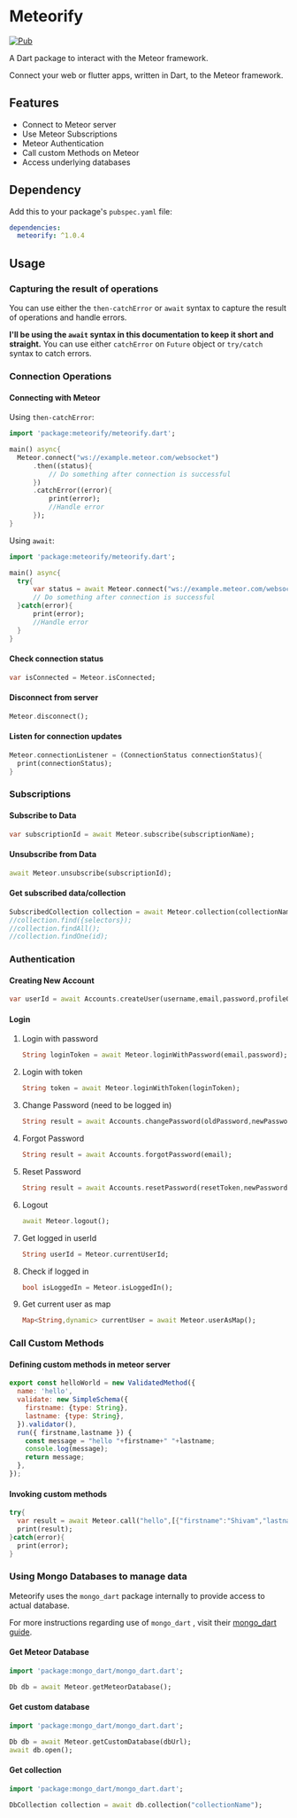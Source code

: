 # Meteorify

[![Pub](https://img.shields.io/pub/v/meteorify.svg)](https://pub.dartlang.org/packages/meteorify)



A Dart package to interact with the Meteor framework.

Connect your web or flutter apps, written in Dart, to the Meteor framework.



## Features 

- Connect to Meteor server
- Use Meteor Subscriptions
- Meteor Authentication
- Call custom Methods on Meteor
- Access underlying databases



## Dependency

Add this to your package's `pubspec.yaml` file:

```yaml
dependencies:
  meteorify: ^1.0.4
```





## Usage

### Capturing the result of operations

You can use either the `then-catchError` or `await` syntax to capture the result of operations and handle errors.

**I'll be using the `await` syntax in this documentation to keep it short and straight.**
You can use either `catchError` on `Future` object or `try/catch` syntax to catch errors.



### Connection Operations

#### Connecting with Meteor

Using `then-catchError`:

```dart
import 'package:meteorify/meteorify.dart';

main() async{
  Meteor.connect("ws://example.meteor.com/websocket")
      .then((status){
          // Do something after connection is successful
      })
      .catchError((error){
          print(error);
          //Handle error
      });
}
```

Using `await`:

```dart
import 'package:meteorify/meteorify.dart';

main() async{
  try{
      var status = await Meteor.connect("ws://example.meteor.com/websocket");
      // Do something after connection is successful
  }catch(error){
      print(error);
      //Handle error
  }
}
```

#### Check connection status

```dart
var isConnected = Meteor.isConnected;		
```

#### Disconnect from server

```dart
Meteor.disconnect();
```

#### Listen for connection updates

```dart
Meteor.connectionListener = (ConnectionStatus connectionStatus){
  print(connectionStatus);
}
```



### Subscriptions

#### Subscribe to Data

```dart
var subscriptionId = await Meteor.subscribe(subscriptionName);
```



#### Unsubscribe from Data

```dart
await Meteor.unsubscribe(subscriptionId);
```



#### Get subscribed data/collection

```dart
SubscribedCollection collection = await Meteor.collection(collectionName);
//collection.find({selectors});
//collection.findAll();
//collection.findOne(id);
```



### Authentication

#### Creating New Account

```dart
var userId = await Accounts.createUser(username,email,password,profileOptions);
```



#### Login

1. Login with password

   ```dart
   String loginToken = await Meteor.loginWithPassword(email,password);
   ```

2. Login with token

   ```dart
   String token = await Meteor.loginWithToken(loginToken);
   ```

3. Change Password (need to be logged in)

   ```dart
   String result = await Accounts.changePassword(oldPassword,newPassword);
   ```

4. Forgot Password

   ```dart
   String result = await Accounts.forgotPassword(email);
   ```

5. Reset Password

   ```dart
   String result = await Accounts.resetPassword(resetToken,newPassword);
   ```

6. Logout

   ```dart
   await Meteor.logout();
   ```

7. Get logged in userId

   ```dart
   String userId = Meteor.currentUserId;
   ```

8. Check if logged in

   ```dart
   bool isLoggedIn = Meteor.isLoggedIn();
   ```

9. Get current user as map

   ```dart
   Map<String,dynamic> currentUser = await Meteor.userAsMap();
   ```



### Call Custom Methods

#### Defining custom methods in meteor server

```js
export const helloWorld = new ValidatedMethod({
  name: 'hello',
  validate: new SimpleSchema({
    firstname: {type: String},
    lastname: {type: String},
  }).validator(),
  run({ firstname,lastname }) {
    const message = "hello "+firstname+" "+lastname;
    console.log(message);
    return message;
  },
});
```



#### Invoking custom methods

```dart
try{
  var result = await Meteor.call("hello",[{"firstname":"Shivam","lastname":"Arora"}]);
  print(result);
}catch(error){
  print(error);
}
```



### Using Mongo Databases to manage data

Meteorify uses the `mongo_dart` package internally to provide access to actual database.

For more instructions regarding use of `mongo_dart` , visit their [mongo_dart guide](https://github.com/mongo-dart/mongo_dart).

#### Get Meteor Database

```dart
import 'package:mongo_dart/mongo_dart.dart';

Db db = await Meteor.getMeteorDatabase();
```



#### Get custom database

```dart
import 'package:mongo_dart/mongo_dart.dart';

Db db = await Meteor.getCustomDatabase(dbUrl);
await db.open();
```



#### Get collection

```dart
import 'package:mongo_dart/mongo_dart.dart';

DbCollection collection = await db.collection("collectionName");
```

